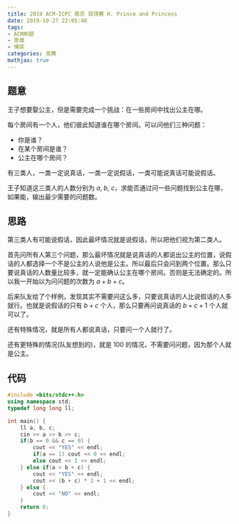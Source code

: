 ```yaml
---
title: 2019 ACM-ICPC 南京 现场赛 H. Prince and Princess
date: 2019-10-27 22:05:48
tags:
- ACM刷题
- 思维
- 博弈
categories: 竞赛
mathjax: true
---
```


## 题意

王子想要娶公主，但是需要完成一个挑战：在一些房间中找出公主在哪。

每个房间有一个人，他们彼此知道谁在哪个房间。可以问他们三种问题：

- 你是谁？
- 在某个房间是谁？
- 公主在哪个房间？

有三类人，一类一定说真话，一类一定说假话，一类可能说真话可能说假话。

王子知道这三类人的人数分别为 $a$, $b$, $c$，求能否通过问一些问题找到公主在哪，如果能，输出最少需要的问题数。

## 思路

第三类人有可能说假话，因此最坏情况就是说假话，所以把他们视为第二类人。

首先问所有人第三个问题，那么最坏情况就是说真话的人都说出公主的位置，说假话的人都选择一个不是公主的人说他是公主。所以最后只会问到两个位置。那么只要说真话的人数量比较多，就一定能确认公主在哪个房间。否则是无法确定的。所以我一开始以为问问题的次数为 $a + b + c$。

后来队友给了个样例，发现其实不需要问这么多，只要说真话的人比说假话的人多就行。也就是说假话的只有 $b + c$ 个人，那么只要再问说真话的 $b + c + 1$ 个人就可以了。

还有特殊情况，就是所有人都说真话，只要问一个人就行了。

还有更特殊的情况(队友想到的)，就是 $1 0 0$ 的情况，不需要问问题，因为那个人就是公主。

## 代码

```cpp
#include <bits/stdc++.h>
using namespace std;
typedef long long ll;

int main() {
    ll a, b, c;
    cin >> a >> b >> c;
    if(b == 0 && c == 0) {
        cout << "YES" << endl;
        if(a == 1) cout << 0 << endl;
        else cout << 1 << endl;
    } else if(a > b + c) {
        cout << "YES" << endl;
        cout << (b + c) * 2 + 1 << endl;
    } else {
        cout << "NO" << endl;
    }
    return 0;
}
```